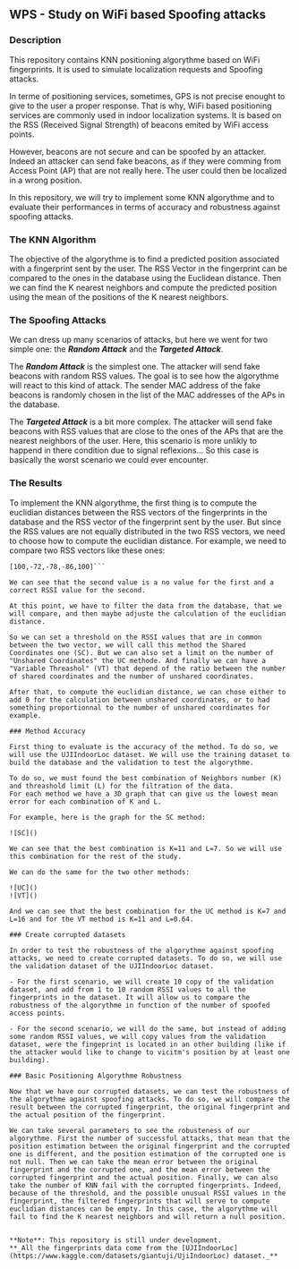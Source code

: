 ## WPS - Study on WiFi based Spoofing attacks

### Description

This repository contains KNN positioning algorythme based on WiFi fingerprints. It is used to simulate localization requests and Spoofing attacks.

In terme of positioning services, sometimes, GPS is not precise enought to give to the user a proper response. That is why, WiFi based positioning services are commonly used in indoor localization systems. It is based on the RSS (Received Signal Strength) of beacons emited by WiFi access points.

However, beacons are not secure and can be spoofed by an attacker. Indeed an attacker can send fake beacons, as if they were comming from Access Point (AP) that are not really here. The user could then be localized in a wrong position.

In this repository, we will try to implement some KNN algorythme and to evaluate their performances in terms of accuracy and robustness against spoofing attacks.

### The KNN Algorithm

The objective of the algorythme is to find a predicted position associated with a fingerprint sent by the user. The RSS Vector in the fingerprint can be compared to the ones in the database using the Euclidean distance. Then we can find the K nearest neighbors and compute the predicted position using the mean of the positions of the K nearest neighbors.

### The Spoofing Attacks

We can dress up many scenarios of attacks, but here we went for two simple one: the **_Random Attack_** and the **_Targeted Attack_**.

The **_Random Attack_** is the simplest one. The attacker will send fake beacons with random RSS values. The goal is to see how the algorythme will react to this kind of attack. The sender MAC address of the fake beacons is randomly chosen in the list of the MAC addresses of the APs in the database.

The **_Targeted Attack_** is a bit more complex. The attacker will send fake beacons with RSS values that are close to the ones of the APs that are the nearest neighbors of the user. Here, this scenario is more unlikly to happend in there condition due to signal reflexions... So this case is basically the worst scenario we could ever encounter.

### The Results

To implement the KNN algorythme, the first thing is to compute the euclidian distances between the RSS vectors of the fingerprints in the database and the RSS vector of the fingerprint sent by the user. But since the RSS values are not equally distributed in the two RSS vectors, we need to choose how to compute the euclidian distance.
For example, we need to compare two RSS vectors like these ones:

````[100,100,-50,-76,100]
[100,-72,-78,-86,100]```

We can see that the second value is a no value for the first and a correct RSSI value for the second.

At this point, we have to filter the data from the database, that we will compare, and then maybe adjuste the calculation of the euclidian distance.

So we can set a threshold on the RSSI values that are in common between the two vector, we will call this method the Shared Coordinates one (SC). But we can also set a limit on the number of "Unshared Coordinates" the UC methode. And finally we can have a "Variable Threashol" (VT) that depend of the ratio between the number of shared coordinates and the number of unshared coordinates.

After that, to compute the euclidian distance, we can chose either to add 0 for the calculation between unshared coordinates, or to had something proportionnal to the number of unshared coordinates for example.

### Method Accuracy

First thing to evaluate is the accuracy of the method. To do so, we will use the UJIIndoorLoc dataset. We will use the training dataset to build the database and the validation to test the algorythme.

To do so, we must found the best combination of Neighbors number (K) and threashold limit (L) for the filtration of the data.
For each method we have a 3D graph that can give us the lowest mean error for each combination of K and L.

For example, here is the graph for the SC method:

![SC]()

We can see that the best combination is K=11 and L=7. So we will use this combination for the rest of the study.

We can do the same for the two other methods:

![UC]()
![VT]()

And we can see that the best combination for the UC method is K=7 and L=16 and for the VT method is K=11 and L=0.64.

### Create corrupted datasets

In order to test the robustness of the algorythme against spoofing attacks, we need to create corrupted datasets. To do so, we will use the validation dataset of the UJIIndoorLoc dataset.

- For the first scenario, we will create 10 copy of the validation dataset, and add from 1 to 10 random RSSI values to all the fingerprints in the dataset. It will allow us to compare the robustness of the algorythme in function of the number of spoofed access points.

- For the second scenario, we will do the same, but instead of adding some random RSSI values, we will copy values from the validation dataset, were the fingeprint is located in an other building (like if the attacker would like to change to vicitm's position by at least one building).

### Basic Positioning Algorythme Robustness

Now that we have our corrupted datasets, we can test the robustness of the algorythme against spoofing attacks. To do so, we will compare the result between the corrupted fingerprint, the original fingerprint and the actual position of the fingerprint.

We can take several parameters to see the robusteness of our algorythme. First the number of successful attacks, that mean that the position estimation between the original fingerprint and the corrupted one is different, and the position estimation of the corrupted one is not null. Then we can take the mean error between the original fingerprint and the corrupted one, and the mean error between the corrupted fingerprint and the actual position. Finally, we can also take the number of KNN fail with the corrupted fingerprints. Indeed, because of the threshold, and the possible unusual RSSI values in the fingerprint, the filtered fingerprints that will serve to compute euclidian distances can be empty. In this case, the algorythme will fail to find the K nearest neighbors and will return a null position.


**Note**: This repository is still under development.
**_All the fingerprints data come from the [UJIIndoorLoc](https://www.kaggle.com/datasets/giantuji/UjiIndoorLoc) dataset._**
````
